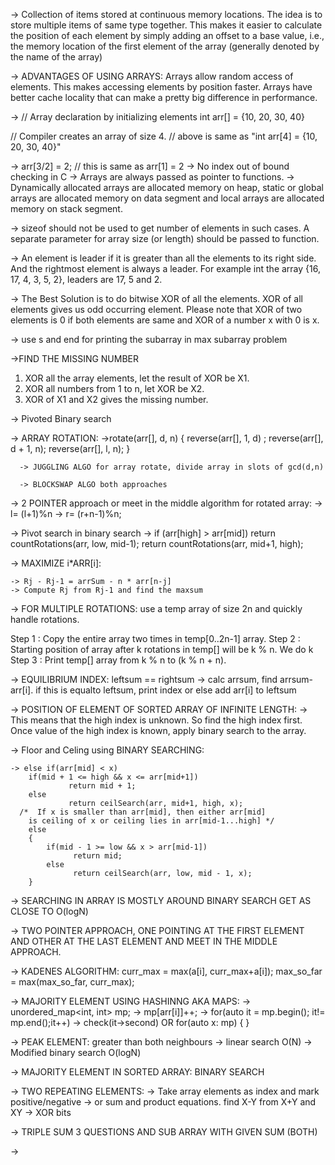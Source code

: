 -> Collection of items stored at continuous memory locations. The idea is to store multiple items of same type together. This makes it easier to calculate the position of each element by simply adding an offset to a base value, i.e., the memory location of the first element of the array (generally denoted by the name of the array)

-> ADVANTAGES OF USING ARRAYS:
    Arrays allow random access of elements. This makes accessing elements by position faster.
    Arrays have better cache locality that can make a pretty big difference in performance.

-> // Array declaration by initializing elements 
int arr[] = {10, 20, 30, 40}
 
// Compiler creates an array of size 4. 
// above is same as  "int arr[4] = {10, 20, 30, 40}"

->  arr[3/2] = 2; // this is same as arr[1] = 2
->  No index out of bound checking in C
-> Arrays are always passed as pointer to functions.
-> Dynamically allocated arrays are allocated memory on heap, static or global arrays are allocated memory on data segment and local arrays are allocated memory on stack segment. 

-> sizeof should not be used to get number of elements in such cases. A separate parameter for array size (or length) should be passed to function.

-> An element is leader if it is greater than all the elements to its right side. And the rightmost element is always a leader. For example int the array {16, 17, 4, 3, 5, 2}, leaders are 17, 5 and 2. 

-> The Best Solution is to do bitwise XOR of all the elements. XOR of all elements gives us odd occurring element. Please note that XOR of two elements is 0 if both elements are same and XOR of a number x with 0 is x.

-> use  s and end for printing the subarray in max subarray problem

->FIND THE MISSING NUMBER
  1) XOR all the array elements, let the result of XOR be X1.
  2) XOR all numbers from 1 to n, let XOR be X2.
  3) XOR of X1 and X2 gives the missing number.

-> Pivoted Binary search

-> ARRAY ROTATION:
      ->rotate(arr[], d, n)
        { reverse(arr[], 1, d) ;
          reverse(arr[], d + 1, n);
          reverse(arr[], l, n);
        }
    
      -> JUGGLING ALGO for array rotate, divide array in slots of gcd(d,n)
     
      -> BLOCKSWAP ALGO both approaches

-> 2 POINTER approach or meet in the middle algorithm for rotated array:
    -> l= (l+1)%n
    -> r= (r+n-1)%n;        

-> Pivot search in binary search
  -> if (arr[high] > arr[mid])
       return countRotations(arr, low, mid-1);
     return countRotations(arr, mid+1, high);

-> MAXIMIZE i*ARR[i]:
    
    -> Rj - Rj-1 = arrSum - n * arr[n-j]
    -> Compute Rj from Rj-1 and find the maxsum

-> FOR MULTIPLE ROTATIONS:
use a temp array of size 2n and quickly handle rotations.

Step 1 : Copy the entire array two times in temp[0..2n-1] array.
Step 2 : Starting position of array after k rotations in temp[] will be k % n. We do k
Step 3 : Print temp[] array from k % n to (k % n + n).

-> EQUILIBRIUM INDEX: leftsum == rightsum
    -> calc arrsum, find arrsum-arr[i]. if this is equalto leftsum, print index or else add arr[i] to leftsum
  
-> POSITION OF ELEMENT OF SORTED ARRAY OF INFINITE LENGTH:
  -> This means that the high index is unknown. So find the high index first.
     Once value of the high index is known, apply binary search to the array.

-> Floor and Celing using BINARY SEARCHING:

    -> else if(arr[mid] < x)
        if(mid + 1 <= high && x <= arr[mid+1])
                 return mid + 1;
        else
                 return ceilSearch(arr, mid+1, high, x);
      /*  If x is smaller than arr[mid], then either arr[mid] 
        is ceiling of x or ceiling lies in arr[mid-1...high] */   
        else
        {
            if(mid - 1 >= low && x > arr[mid-1])
                  return mid;
            else    
                  return ceilSearch(arr, low, mid - 1, x);
        }   

-> SEARCHING IN ARRAY IS MOSTLY AROUND BINARY SEARCH GET AS CLOSE TO O(logN)

-> TWO POINTER APPROACH, ONE POINTING AT THE FIRST ELEMENT AND OTHER AT THE LAST ELEMENT AND 
   MEET IN THE  MIDDLE APPROACH.

-> KADENES ALGORITHM:
        curr_max = max(a[i], curr_max+a[i]);
        max_so_far = max(max_so_far, curr_max);   

-> MAJORITY ELEMENT USING HASHINNG AKA MAPS:
      -> unordered_map<int, int> mp;
      -> mp[arr[i]]++;
      -> for(auto it = mp.begin(); it!= mp.end();it++)
      ->  check(it->second)
      OR
      for(auto x: mp)
      { }

-> PEAK ELEMENT: greater than both neighbours
      -> linear search O(N)
      -> Modified binary search O(logN)

-> MAJORITY ELEMENT IN SORTED ARRAY: BINARY SEARCH

-> TWO REPEATING ELEMENTS:
    -> Take array elements as index and mark positive/negative
    -> or sum and product equations. find X-Y from X+Y and XY
    -> XOR bits

-> TRIPLE SUM 3 QUESTIONS AND SUB ARRAY WITH GIVEN SUM (BOTH)

-> 
